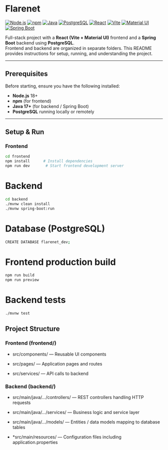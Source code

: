 # Flarenet


[![Node.js](https://img.shields.io/badge/Node.js-18%2B-green?logo=node.js&logoColor=white)](https://nodejs.org/)
[![npm](https://img.shields.io/badge/npm-8%2B-blue?logo=npm&logoColor=white)](https://www.npmjs.com/)
[![Java](https://img.shields.io/badge/Java-17%2B-orange?logo=java&logoColor=white)](https://www.oracle.com/java/)
[![PostgreSQL](https://img.shields.io/badge/PostgreSQL-14%2B-blue?logo=postgresql&logoColor=white)](https://www.postgresql.org/)
[![React](https://img.shields.io/badge/React-18%2B-cyan?logo=react&logoColor=white)](https://reactjs.org/)
[![Vite](https://img.shields.io/badge/Vite-4%2B-pink?logo=vite&logoColor=white)](https://vitejs.dev/)
[![Material UI](https://img.shields.io/badge/Material_UI-5%2B-007FFF?logo=mui&logoColor=white)](https://mui.com/)
[![Spring Boot](https://img.shields.io/badge/Spring_Boot-3%2B-green?logo=spring&logoColor=white)](https://spring.io/projects/spring-boot)


Full-stack project with a **React (Vite + Material UI)** frontend and a **Spring Boot** backend using **PostgreSQL**.  
Frontend and backend are organized in separate folders. This README provides instructions for setup, running, and understanding the project.

---

## Prerequisites

Before starting, ensure you have the following installed:

- **Node.js** 18+  
- **npm** (for frontend)  
- **Java 17+** (for backend / Spring Boot)  
- **PostgreSQL** running locally or remotely  

---

## Setup & Run

### Frontend

```bash
cd frontend
npm install      # Install dependencies
npm run dev       # Start frontend development server
``` 

# Backend
```bash
cd backend
./mvnw clean install
./mvnw spring-boot:run
```
# Database (PostgreSQL)
```bash
CREATE DATABASE flarenet_dev;
```

# Frontend production build
```bash
npm run build
npm run preview
```
# Backend tests
```bash
./mvnw test

```

## Project Structure

### Frontend (frontend/)

- src/components/ — Reusable UI components

- src/pages/ — Application pages and routes

- src/services/ — API calls to backend

### Backend (backend/)

- src/main/java/.../controllers/ — REST controllers handling HTTP requests

- src/main/java/.../services/ — Business logic and service layer

- src/main/java/.../models/ — Entities / data models mapping to database tables

- *src/main/resources/ — Configuration files including application.properties

